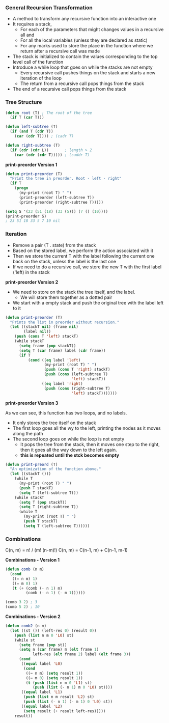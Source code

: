### **General Recursion Transformation**

- A method to transform any recursive function into an interactive one
- It requires a stack,
  - For each of the parameters that might changes values in a recursive all and
  - For all the local variables (unless they are declared as static)
  - For any marks used to store the place in the function where we return after a recursive call was made
- The stack is initialized to contain the values corresponding to the top level call of the function
- Introduce a while loop that goes on while the stacks are not empty
  - Every recursive call pushes things on the stack and starts a new iteration of the loop
  - The return from a recursive call pops things from the stack
- The end of a recursive call pops things from the stack

### **Tree Structure**

```lisp
(defun root (T) ; The root of the tree
  (if T (car T)))

(defun left-subtree (T)
  (if (and T (cdr T))
    (car (cdr T)))) ; (cadr T)

(defun right-subtree (T) 
  (if (cdr (cdr L))       ; length > 2
    (car (cdr (cdr T))))) ; (caddr T)
```

**print-preorder Version 1**

```lisp
(defun print-preorder (T)
  "Print the tree in preorder. Root - left - right"
  (if T
    (progn
      (my-print (root T) " ")
      (print-preorder (left-subtree T))
      (print-preorder (right-subtree T)))))

(setq S '(23 (51 (18) (33 (5))) (7 () (10))))
(print-preorder S)
; 23 51 18 33 5 7 10 nil
```

### **Iteration**

- Remove a pair (T . state) from the stack
- Based on the stored label, we perform the action associated with it
- Then we store the current T with the label following the current one back on the stack, unless the label is the last one
- If we need to do a recursive call, we store the new T with the first label ('left) in the stack

**print-preorder Version 2**

- We need to store on the stack the tree itself, and the label.
  - We will store them together as a dotted pair
- We start with a empty stack and push the original tree with the label left to it

```lisp
(defun print-preorder (T)
  "Prints the list in preorder without recursion."
  (let ((stackT nil) (frame nil) 
        (label nil))
    (push (cons T 'left) stackT)
    (while stackT
      (setq frame (pop stackT))
      (setq T (car frame) label (cdr frame))
      (if T
          (cond ((eq label 'left)
                 (my-print (root T) " ")
                 (push (cons T 'right) stackT)
                 (push (cons (left-subtree T) 
                             'left) stackT))
                ((eq label 'right)
                 (push (cons (right-subtree T) 
                             'left) stackT)))))))
```

**print-preorder Version 3**

As we can see, this function has two loops, and no labels.
- It only stores the tree itself on the stack
- The first loop goes all the wy to the left, printing the nodes as it moves along the path
- The second loop goes on while the loop is not empty
  - It pops the tree from the stack, then it moves one step to the right, then it goes all the way down to the left again.
  - **this is repeated until the stck becomes empty**

```lisp
(defun print-preord (T)
  "An optimization of the function above."
  (let ((stackT ()))
    (while T
      (my-print (root T) " ")
      (push T stackT)
      (setq T (left-subtree T)))
    (while stackT
      (setq T (pop stackT))
      (setq T (right-subtree T))
      (while T
        (my-print (root T) " ")
        (push T stackT)
        (setq T (left-subtree T))))))

```

### **Combinations**

C(n, m) = n! / (m! (n-m)!)
C(n, m) = C(n-1, m) + C(n-1, m-1)

**Combinations - Version 1**

```lisp
(defun comb (n m)
  (cond
   ((= n m) 1)
   ((= m 0) 1)
   (t (+ (comb (- n 1) m)
         (comb (- n 1) (- m 1))))))

(comb 3 2) ; 3
(comb 5 2) ; 10
```

**Combinations - Version 2**

```lisp
(defun comb2 (n m)
  (let ((st ()) (left-res 0) (result 0))
    (push (list n m 0 'L0) st)
    (while st
      (setq frame (pop st))
      (setq n (car frame) m (elt frame 1)
            left-res (elt frame 2) label (elt frame 3))
      (cond
       ((equal label 'L0)
        (cond
         ((= n m) (setq result 1))
         ((= m 0) (setq result 1))
         (t (push (list n m 0 'L1) st)
            (push (list (- n 1) m 0 'L0) st))))
       ((equal label 'L1)
        (push (list n m result 'L2) st)
        (push (list (- n 1) (- m 1) 0 'L0) st))
       ((equal label 'L2)
        (setq result (+ result left-res)))))
    result))
```